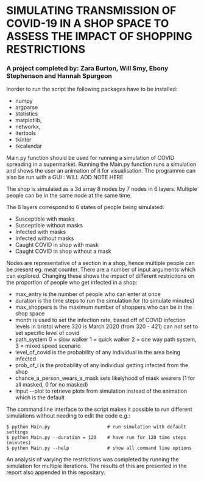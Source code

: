 # SIMULATING TRANSMISSION OF COVID-19 IN A SHOP SPACE TO ASSESS THE IMPACT OF SHOPPING RESTRICTIONS
### A project completed by: Zara Burton, Will Smy, Ebony Stephenson and Hannah Spurgeon

Inorder to run the script the following packages have to be installed: 
- numpy
- argparse
- statistics 
- matplotlib, 
- networkx, 
- itertools
- tkinter
- tkcalendar


Main.py function should be used for running a simulation of COVID spreading in a supermarket.
Running the Main.py function runs a simulation and shows the user an animation of it for visualisation. 
The programme can also be run with a GUI : WILL ADD NOTE HERE 

The shop is simulated as a 3d array 8 nodes by 7 nodes in 6 layers. 
Multiple people can be in the same node at the same time.

The 6 layers correspond to 6 states of people being simulated:
- Susceptible with masks
- Susceptible without masks 
- Infected with masks 
- Infected without masks 
- Caught COVID in shop with mask 
- Caught COVID in shop without a mask

Nodes are representative of a section in a shop, hence multiple people can be present eg. meat counter.
There are a number of input arguments which can explored.
Changing these shows the impact of different restrictions on the proportion of people who get infected in a shop:
 - max_entry is the number of people who can enter at once
 - duration is the time steps to run the simulation for (to simulate minutes)
 - max_shoppers is the maximum number of shoppers who can be in the shop space
 - month is used to set the infection rate, based off of COVID infection levels
in bristol where 320 is March 2020 (from 320 - 421) can not set to set specific level of covid
 - path_system 0 = slow walker 1 = quick walker 2 = one way path system, 3 = mixed speed scenario
 - level_of_covid is the probability of any individual in the area being infected 
 - prob_of_i is the probability of any individual getting infected from the shop
 - chance_a_person_wears_a_mask sets likelyhood of mask wearers (1 for all masked, 0 for no masked)
 - input --plot to retrieve plots from simulation instead of the animation which is the default
 
 
 The command line interface to the script makes it possible to run different
simulations without needing to edit the code e.g.:

    $ python Main.py                     # run simulation with default settings
    $ python Main.py --duration = 120    # have run for 120 time steps (minutes)
    $ python Main.py --help              # show all command line options

An analysis of varying the restrictions was completed by running the simulation for multiple iterations.
The results of this are presented in the report also appended in this repositary.
